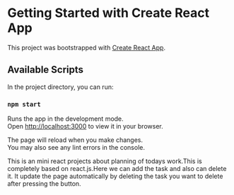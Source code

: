 # Getting Started with Create React App

This project was bootstrapped with [Create React App](https://github.com/facebook/create-react-app).

## Available Scripts

In the project directory, you can run:

### `npm start`

Runs the app in the development mode.\
Open [http://localhost:3000](http://localhost:3000) to view it in your browser.

The page will reload when you make changes.\
You may also see any lint errors in the console.


This is an mini react projects about planning of todays work.This is completely based on react.js.Here we can add the task and also can delete it. It update the page automatically by deleting the task you want to delete after pressing the button.
